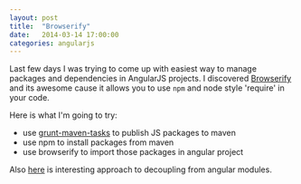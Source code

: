 ```yaml
---
layout: post
title:  "Browserify"
date:   2014-03-14 17:00:00
categories: angularjs
---
```


Last few days I was trying to come up with easiest way to manage packages and dependencies in AngularJS projects. 
I discovered [Browserify](http://browserify.org) and its awesome cause it allows you to use `npm` and node style 'require' in your code.

Here is what I'm going to try:
 - use [grunt-maven-tasks](https://www.npmjs.org/package/grunt-maven-tasks) to publish JS packages to maven
 - use npm to install packages from maven
 - use browserify to import those packages in angular project

Also [here](https://groups.google.com/forum/#!starred/angular/ytoVaikOcCs) is interesting approach to decoupling from angular modules.
